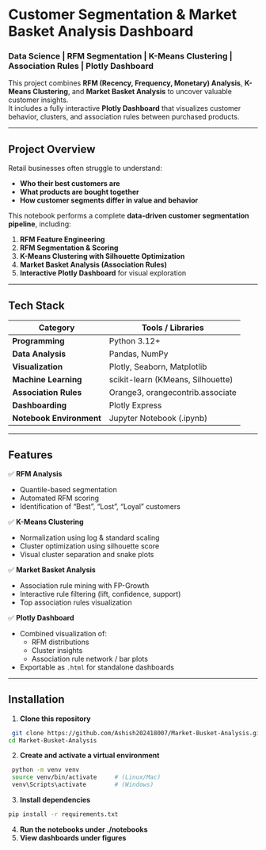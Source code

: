 #  Customer Segmentation & Market Basket Analysis Dashboard

###  Data Science | RFM Segmentation | K-Means Clustering | Association Rules | Plotly Dashboard

This project combines **RFM (Recency, Frequency, Monetary) Analysis**, **K-Means Clustering**, and **Market Basket Analysis** to uncover valuable customer insights.  
It includes a fully interactive **Plotly Dashboard** that visualizes customer behavior, clusters, and association rules between purchased products.

---

##  Project Overview

Retail businesses often struggle to understand:
- **Who their best customers are**
- **What products are bought together**
- **How customer segments differ in value and behavior**

This notebook performs a complete **data-driven customer segmentation pipeline**, including:
1.  **RFM Feature Engineering**
2.  **RFM Segmentation & Scoring**
3.  **K-Means Clustering with Silhouette Optimization**
4.  **Market Basket Analysis (Association Rules)**
5.  **Interactive Plotly Dashboard** for visual exploration

---

## Tech Stack

| Category | Tools / Libraries |
|-----------|-------------------|
| **Programming** | Python 3.12+ |
| **Data Analysis** | Pandas, NumPy |
| **Visualization** | Plotly, Seaborn, Matplotlib |
| **Machine Learning** | scikit-learn (KMeans, Silhouette) |
| **Association Rules** | Orange3, orangecontrib.associate |
| **Dashboarding** | Plotly Express |
| **Notebook Environment** | Jupyter Notebook (.ipynb) |

---

## Features

✅ **RFM Analysis**
- Quantile-based segmentation  
- Automated RFM scoring  
- Identification of “Best”, “Lost”, “Loyal” customers  

✅ **K-Means Clustering**
- Normalization using log & standard scaling  
- Cluster optimization using silhouette score  
- Visual cluster separation and snake plots  

✅ **Market Basket Analysis**
- Association rule mining with FP-Growth  
- Interactive rule filtering (lift, confidence, support)  
- Top association rules visualization  

✅ **Plotly Dashboard**
- Combined visualization of:
  - RFM distributions
  - Cluster insights
  - Association rule network / bar plots
- Exportable as `.html` for standalone dashboards

---

## Installation

1. **Clone this repository**
 ```bash
  git clone https://github.com/Ashish202418007/Market-Busket-Analysis.git
 cd Market-Busket-Analysis
 ```

2. **Create and activate a virtual environment**
  ```Bash
   python -m venv venv
   source venv/bin/activate     # (Linux/Mac)
   venv\Scripts\activate        # (Windows)
  ```
3. **Install dependencies**
```bash
pip install -r requirements.txt
```
4. **Run the notebooks under ./notebooks**
5. **View dashboards under figures**
